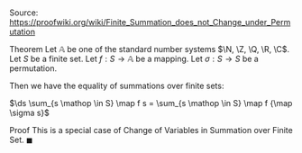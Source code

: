 # 

Source: https://proofwiki.org/wiki/Finite_Summation_does_not_Change_under_Permutation

Theorem
Let $\mathbb A$ be one of the standard number systems $\N, \Z, \Q, \R, \C$.
Let $S$ be a finite set.
Let $f: S \to \mathbb A$ be a mapping.
Let $\sigma: S \to S$ be a permutation.

Then we have the equality of summations over finite sets:

$\ds \sum_{s \mathop \in S} \map f s = \sum_{s \mathop \in S} \map f {\map \sigma s}$


Proof
This is a special case of Change of Variables in Summation over Finite Set.
$\blacksquare$





